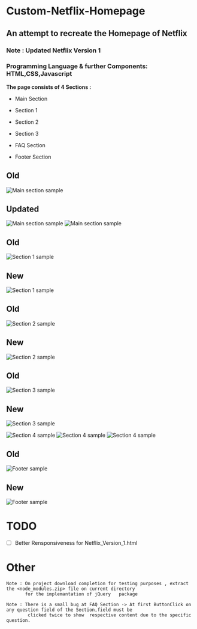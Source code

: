# Custom-Netflix-Homepage
 ## An attempt to recreate the Homepage of Netflix
  ### Note : **Updated Netflix Version 1**
  ### Programming Language & further Components:  HTML,CSS,Javascript

**The page consists of 4 Sections :**
			
 * Main Section
		
 * Section 1
		
 * Section 2
		
 * Section 3
		
 * FAQ Section
		
 * Footer Section
## Old
![Main section sample ](https://github.com/pagoulid/Custom-Netflix-Homepage/blob/main/Main.png)

## Updated
![Main section sample ](https://github.com/pagoulid/Custom-Netflix-Homepage/blob/main/main1.png)
![Main section sample ](https://github.com/pagoulid/Custom-Netflix-Homepage/blob/main/main2.png)


## Old
![Section 1 sample ](https://github.com/pagoulid/Custom-Netflix-Homepage/blob/main/Section1.png)
## New
![Section 1 sample ](https://github.com/pagoulid/Custom-Netflix-Homepage/blob/main/section1.png)

## Old
![Section 2 sample ](https://github.com/pagoulid/Custom-Netflix-Homepage/blob/main/Section2.png)
## New
![Section 2 sample ](https://github.com/pagoulid/Custom-Netflix-Homepage/blob/main/section2.png)

## Old
![Section 3 sample ](https://github.com/pagoulid/Custom-Netflix-Homepage/blob/main/Section3.png)
## New
![Section 3 sample ](https://github.com/pagoulid/Custom-Netflix-Homepage/blob/main/section3.png)



![Section 4 sample ](https://github.com/pagoulid/Custom-Netflix-Homepage/blob/main/section4.png)
![Section 4 sample ](https://github.com/pagoulid/Custom-Netflix-Homepage/blob/main/section41.png)
![Section 4 sample ](https://github.com/pagoulid/Custom-Netflix-Homepage/blob/main/section42.png)

## Old
![Footer sample ](https://github.com/pagoulid/Custom-Netflix-Homepage/blob/main/Footer.png)
## New
![Footer sample ](https://github.com/pagoulid/Custom-Netflix-Homepage/blob/main/footer.png)


# TODO

- [ ] 	Better Rensponsiveness for Netflix_Version_1.html
		
# Other
	
	Note : On project download completion for testing purposes , extract the <node_modules.zip> file on current directory  
	       for the implemantation of jQuery   package 
	
	Note : There is a small bug at FAQ Section -> At first ButtonClick on any question field of the Section,field must be 
	        clicked twice to show  respective content due to the specific question.

